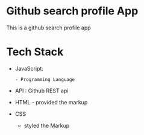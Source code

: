 # Github search profile App

This is a github search profile app

# Tech Stack

- JavaScript:

      - Programming Language
      
- API : Github REST api
      
- HTML - provided the markup
- CSS 
     - styled the Markup
